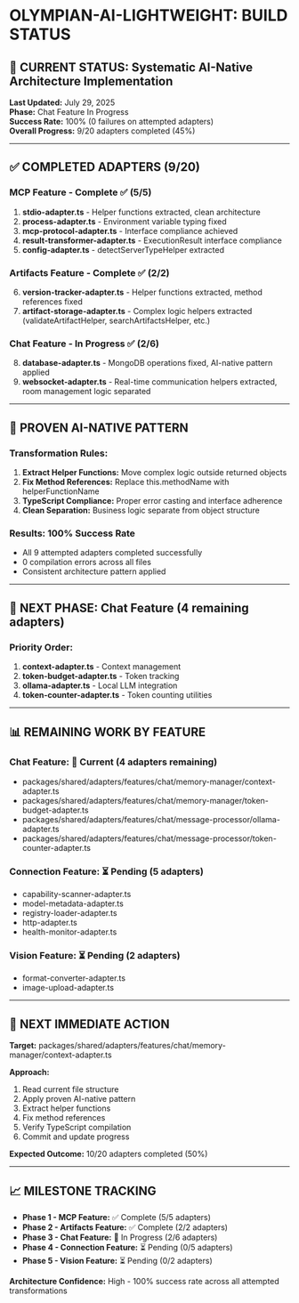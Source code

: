 # OLYMPIAN-AI-LIGHTWEIGHT: BUILD STATUS

## 🎯 CURRENT STATUS: Systematic AI-Native Architecture Implementation

**Last Updated:** July 29, 2025  
**Phase:** Chat Feature In Progress  
**Success Rate:** 100% (0 failures on attempted adapters)  
**Overall Progress:** 9/20 adapters completed (45%)

---

## ✅ COMPLETED ADAPTERS (9/20)

### MCP Feature - Complete ✅ (5/5)
1. **stdio-adapter.ts** - Helper functions extracted, clean architecture
2. **process-adapter.ts** - Environment variable typing fixed
3. **mcp-protocol-adapter.ts** - Interface compliance achieved  
4. **result-transformer-adapter.ts** - ExecutionResult interface compliance
5. **config-adapter.ts** - detectServerTypeHelper extracted

### Artifacts Feature - Complete ✅ (2/2)
6. **version-tracker-adapter.ts** - Helper functions extracted, method references fixed
7. **artifact-storage-adapter.ts** - Complex logic helpers extracted (validateArtifactHelper, searchArtifactsHelper, etc.)

### Chat Feature - In Progress ✅ (2/6)
8. **database-adapter.ts** - MongoDB operations fixed, AI-native pattern applied
9. **websocket-adapter.ts** - Real-time communication helpers extracted, room management logic separated

---

## 🔧 PROVEN AI-NATIVE PATTERN

### Transformation Rules:
1. **Extract Helper Functions:** Move complex logic outside returned objects
2. **Fix Method References:** Replace this.methodName with helperFunctionName  
3. **TypeScript Compliance:** Proper error casting and interface adherence
4. **Clean Separation:** Business logic separate from object structure

### Results: 100% Success Rate
- All 9 attempted adapters completed successfully
- 0 compilation errors across all files
- Consistent architecture pattern applied

---

## 🎯 NEXT PHASE: Chat Feature (4 remaining adapters)

### Priority Order:
1. **context-adapter.ts** - Context management
2. **token-budget-adapter.ts** - Token tracking
3. **ollama-adapter.ts** - Local LLM integration
4. **token-counter-adapter.ts** - Token counting utilities

---

## 📊 REMAINING WORK BY FEATURE

### Chat Feature: 🎯 Current (4 adapters remaining)
- packages/shared/adapters/features/chat/memory-manager/context-adapter.ts
- packages/shared/adapters/features/chat/memory-manager/token-budget-adapter.ts
- packages/shared/adapters/features/chat/message-processor/ollama-adapter.ts
- packages/shared/adapters/features/chat/message-processor/token-counter-adapter.ts

### Connection Feature: ⏳ Pending (5 adapters)  
- capability-scanner-adapter.ts
- model-metadata-adapter.ts
- registry-loader-adapter.ts
- http-adapter.ts
- health-monitor-adapter.ts

### Vision Feature: ⏳ Pending (2 adapters)
- format-converter-adapter.ts  
- image-upload-adapter.ts

---

## 🚀 NEXT IMMEDIATE ACTION

**Target:** packages/shared/adapters/features/chat/memory-manager/context-adapter.ts

**Approach:**
1. Read current file structure
2. Apply proven AI-native pattern
3. Extract helper functions
4. Fix method references
5. Verify TypeScript compilation
6. Commit and update progress

**Expected Outcome:** 10/20 adapters completed (50%)

---

## 📈 MILESTONE TRACKING

- **Phase 1 - MCP Feature:** ✅ Complete (5/5 adapters)
- **Phase 2 - Artifacts Feature:** ✅ Complete (2/2 adapters)  
- **Phase 3 - Chat Feature:** 🔄 In Progress (2/6 adapters)
- **Phase 4 - Connection Feature:** ⏳ Pending (0/5 adapters)
- **Phase 5 - Vision Feature:** ⏳ Pending (0/2 adapters)

**Architecture Confidence:** High - 100% success rate across all attempted transformations